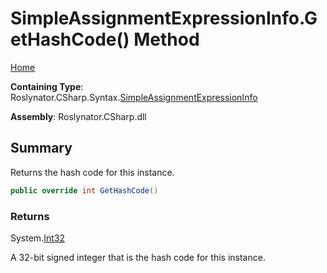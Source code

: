 <a name="_top"></a>

# SimpleAssignmentExpressionInfo\.GetHashCode\(\) Method

[Home](../../../../../README.md#_top)

**Containing Type**: Roslynator\.CSharp\.Syntax\.[SimpleAssignmentExpressionInfo](../README.md#_top)

**Assembly**: Roslynator\.CSharp\.dll

## Summary

Returns the hash code for this instance\.

```csharp
public override int GetHashCode()
```

### Returns

System\.[Int32](https://docs.microsoft.com/en-us/dotnet/api/system.int32)

A 32\-bit signed integer that is the hash code for this instance\.